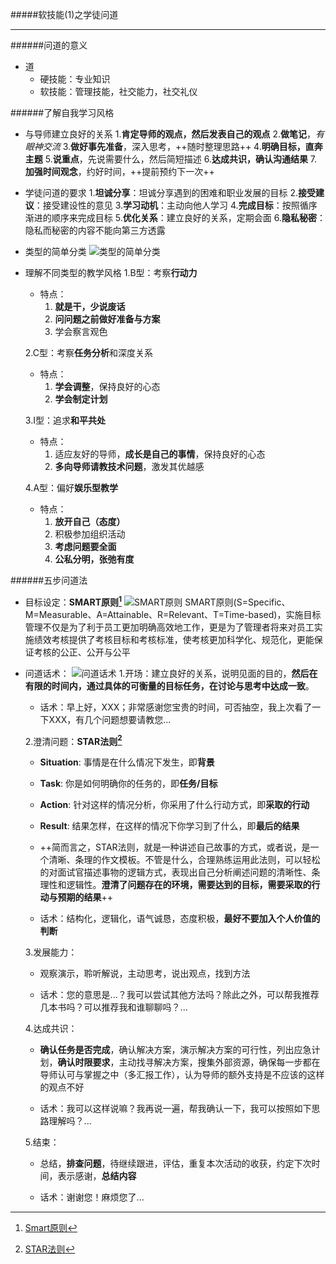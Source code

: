 #####软技能(1)之学徒问道
- - -

######问道的意义
- 道
  - 硬技能：专业知识
  - 软技能：管理技能，社交能力，社交礼仪

######了解自我学习风格
- 与导师建立良好的关系
  1.**肯定导师的观点，然后发表自己的观点**
  2.**做笔记**，*有眼神交流*
  3.**做好事先准备**，深入思考，++随时整理思路++
  4.**明确目标，直奔主题**
  5.**说重点**，先说需要什么，然后简短描述
  6.**达成共识，确认沟通结果**
  7.**加强时间观念**，约好时间，++提前预约下一次++

- 学徒问道的要求
  1.**坦诚分享**：坦诚分享遇到的困难和职业发展的目标
  2.**接受建议**：接受建设性的意见
  3.**学习动机**：主动向他人学习
  4.**完成目标**：按照循序渐进的顺序来完成目标
  5.**优化关系**：建立良好的关系，定期会面
  6.**隐私秘密**：隐私而秘密的内容不能向第三方透露

- 类型的简单分类
  ![类型的简单分类](http://images.cnblogs.com/cnblogs_com/prayjourney/1041349/o_%e9%a3%8e%e6%a0%bc%e5%88%a4%e6%96%ad.jpg)
- 理解不同类型的教学风格
  1.B型：考察**行动力**
  - 特点：
    1. **就是干，少说废话**
    2. **问问题之前做好准备与方案**
    3. 学会察言观色

  2.C型：考察**任务分析**和深度关系
  - 特点：
    1. **学会调整**，保持良好的心态
    2. **学会制定计划**

  3.I型：追求**和平共处**
  - 特点：
    1. 适应友好的导师，**成长是自己的事情**，保持良好的心态
    2. **多向导师请教技术问题**，激发其优越感

  4.A型：偏好**娱乐型教学**
  - 特点：
    1. **放开自己（态度）**
    2. 积极参加组织活动
    3. **考虑问题要全面**
    4. **公私分明，张弛有度**

######五步问道法
- 目标设定：**SMART原则[^1]**
  ![SMART原则](http://images.cnblogs.com/cnblogs_com/prayjourney/1041349/o_smart%e5%8e%9f%e5%88%99.png)
  SMART原则(S=Specific、M=Measurable、A=Attainable、R=Relevant、T=Time-based)，实施目标管理不仅是为了利于员工更加明确高效地工作，更是为了管理者将来对员工实施绩效考核提供了考核目标和考核标准，使考核更加科学化、规范化，更能保证考核的公正、公开与公平
- 问道话术：
 ![问道话术](http://images.cnblogs.com/cnblogs_com/prayjourney/1041349/o_%e9%97%ae%e9%81%93%e8%af%9d%e6%9c%af.jpg)
  1.开场：建立良好的关系，说明见面的目的，**然后在有限的时间内，通过具体的可衡量的目标任务，在讨论与思考中达成一致**。

   - 话术：早上好，XXX；非常感谢您宝贵的时间，可否抽空，我上次看了一下XXX，有几个问题想要请教您...

  2.澄清问题：**STAR法则[^2]**
   - **Situation**: 事情是在什么情况下发生，即**背景**
   - **Task**: 你是如何明确你的任务的，即**任务/目标**
   - **Action**: 针对这样的情况分析，你采用了什么行动方式，即**采取的行动**
   - **Result**: 结果怎样，在这样的情况下你学习到了什么，即**最后的结果**
   - ++简而言之，STAR法则，就是一种讲述自己故事的方式，或者说，是一个清晰、条理的作文模板。不管是什么，合理熟练运用此法则，可以轻松的对面试官描述事物的逻辑方式，表现出自己分析阐述问题的清晰性、条理性和逻辑性。**澄清了问题存在的环境，需要达到的目标，需要采取的行动与预期的结果**++

   - 话术：结构化，逻辑化，语气诚恳，态度积极，**最好不要加入个人价值的判断**

  3.发展能力：
   - 观察演示，聆听解说，主动思考，说出观点，找到方法

   - 话术：您的意思是...？我可以尝试其他方法吗？除此之外，可以帮我推荐几本书吗？可以推荐我和谁聊聊吗？...

  4.达成共识：
   - **确认任务是否完成**，确认解决方案，演示解决方案的可行性，列出应急计划，**确认时限要求**，主动找寻解决方案，搜集外部资源，确保每一步都在导师认可与掌握之中（多汇报工作），认为导师的额外支持是不应该的这样的观点不好

   - 话术：我可以这样说嘛？我再说一遍，帮我确认一下，我可以按照如下思路理解吗？...

  5.结束：
   - 总结，**排查问题**，待继续跟进，评估，重复本次活动的收获，约定下次时间，表示感谢，**总结内容**

   - 话术：谢谢您！麻烦您了...


[^1]:[Smart原则](https://baike.baidu.com/item/SMART%E5%8E%9F%E5%88%99/8575850?fr=aladdin)
[^2]:[STAR法则](https://baike.baidu.com/item/STAR%E6%B3%95%E5%88%99/9056070?fr=aladdin)